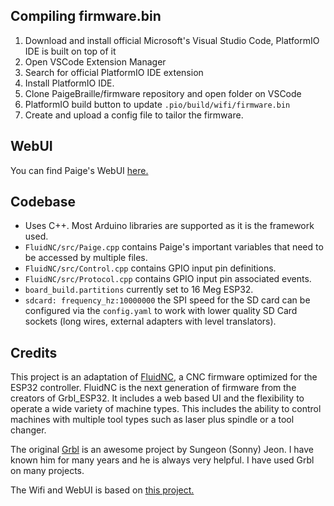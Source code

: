 ## Compiling firmware.bin

1. Download and install official Microsoft's Visual Studio Code, PlatformIO IDE is built on top of it
2. Open VSCode Extension Manager
3. Search for official PlatformIO IDE extension
4. Install PlatformIO IDE.
5. Clone PaigeBraille/firmware repository and open folder on VSCode
6. PlatformIO build button to update `.pio/build/wifi/firmware.bin`
6. Create and upload a config file to tailor the firmware. 

## WebUI

You can find Paige's WebUI [here.](https://github.com/PaigeBraille/paige-web-app)

## Codebase
- Uses C++. Most Arduino libraries are supported as it is the framework used.
- `FluidNC/src/Paige.cpp` contains Paige's important variables that need to be accessed by multiple files.
- `FluidNC/src/Control.cpp` contains GPIO input pin definitions.
- `FluidNC/src/Protocol.cpp` contains GPIO input pin associated events.
- `board_build.partitions` currently set to 16 Meg ESP32.
- `sdcard: frequency_hz:10000000` the SPI speed for the SD card can be configured via the `config.yaml` to work with lower quality SD Card sockets (long wires, external adapters with level translators).

## Credits

This project is an adaptation of [FluidNC](https://github.com/bdring/FluidNC),  a CNC firmware optimized for the ESP32 controller. FluidNC is the next generation of firmware from the creators of Grbl_ESP32. It includes a web based UI and the flexibility to operate a wide variety of machine types. This includes the ability to control machines with multiple tool types such as laser plus spindle or a tool changer. 

The original [Grbl](https://github.com/gnea/grbl) is an awesome project by Sungeon (Sonny) Jeon. I have known him for many years and he is always very helpful. I have used Grbl on many projects.

The Wifi and WebUI is based on [this project.](https://github.com/luc-github/ESP3D-WEBUI)  

